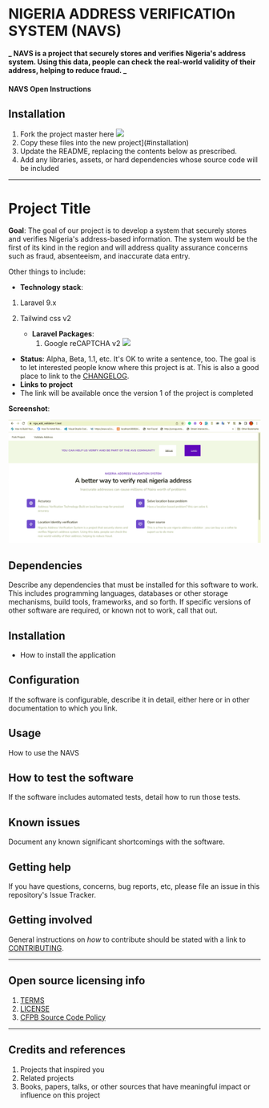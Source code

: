 # NIGERIA ADDRESS VERIFICATIOn SYSTEM (NAVS)

**_ NAVS is a project that securely stores and verifies Nigeria's address system. Using this data, people can check the real-world validity of their address, helping to reduce fraud. _**

#### NAVS Open Instructions



## Installation
1. Fork the project master here ![](https://github.com/Bazzly/nga_add_validator/fork)
2. Copy these files into the new project](#installation)
3. Update the README, replacing the contents below as prescribed.
4. Add any libraries, assets, or hard dependencies whose source code will be included
---

# Project Title

**Goal**: The goal of our project is to develop a system that securely stores and verifies Nigeria's address-based information. The system would be the first of its kind in the region and will address quality assurance concerns such as fraud, absenteeism, and inaccurate data entry.

Other things to include:

-   **Technology stack**:

1. Laravel 9.x
2. Tailwind css v2

    - **Laravel Packages**:
        1. Google reCAPTCHA v2 ![](https://readerstacks.com/how-to-add-google-recaptcha-in-laravel-9-8-7-6-5/)

-   **Status**: Alpha, Beta, 1.1, etc. It's OK to write a sentence, too. The goal is to let interested people know where this project is at. This is also a good place to link to the [CHANGELOG](CHANGELOG.md).
-   **Links to project**
-   The link will be available once the version 1 of the project is completed

**Screenshot**: 

![](https://github.com/Bazzly/nga_add_validator/blob/master/public/NANS_01.png)

## Dependencies

Describe any dependencies that must be installed for this software to work.
This includes programming languages, databases or other storage mechanisms, build tools, frameworks, and so forth.
If specific versions of other software are required, or known not to work, call that out.

## Installation

- How to install the application



## Configuration

If the software is configurable, describe it in detail, either here or in other documentation to which you link.

## Usage
How to use the NAVS

## How to test the software

If the software includes automated tests, detail how to run those tests.

## Known issues

Document any known significant shortcomings with the software.

## Getting help

If you have questions, concerns, bug reports, etc, please file an issue in this repository's Issue Tracker.

## Getting involved


General instructions on _how_ to contribute should be stated with a link to [CONTRIBUTING](CONTRIBUTING.md).

---

## Open source licensing info

1. [TERMS](TERMS.md)
2. [LICENSE](LICENSE)
3. [CFPB Source Code Policy](https://github.com/cfpb/source-code-policy/)

---

## Credits and references

1. Projects that inspired you
2. Related projects
3. Books, papers, talks, or other sources that have meaningful impact or influence on this project
